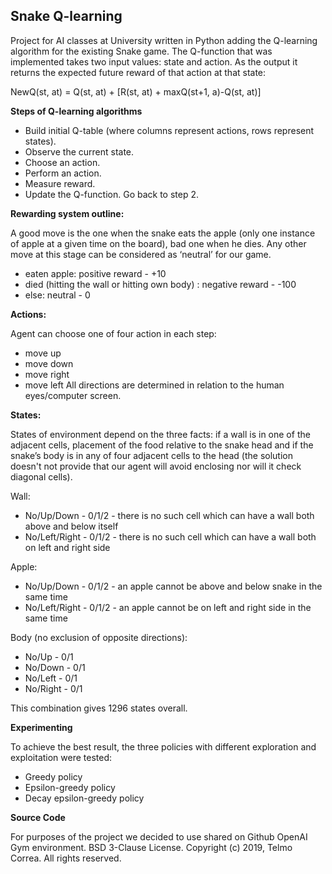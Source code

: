 ## Snake Q-learning

Project for AI classes at University written in Python adding the Q-learning algorithm for the existing Snake game. The Q-function that was implemented takes two input values: state and action. As the output it returns the expected future reward of that action at that state:

NewQ(st, at) = Q(st, at) + [R(st, at) + maxQ(st+1, a)-Q(st, at)]

**Steps of Q-learning algorithms**
- Build initial Q-table (where columns represent actions, rows represent states).
- Observe the current state.
- Choose an action.
- Perform an action.
- Measure reward.
- Update the Q-function. Go back to step 2.

**Rewarding system outline:**

A good move is the one when the snake eats the apple (only one instance of apple at a given time on the board), bad one when he dies. Any other move at this stage can be considered as ‘neutral’ for our game. 
- eaten apple: positive reward -  +10 
- died (hitting the wall or hitting own body) : negative reward - -100
- else: neutral - 0

**Actions:**

Agent can choose one of four action in each step:
- move up
- move down
- move right
- move left
All directions are determined in relation to the human eyes/computer screen.

**States:**

States of environment depend on the three facts: if a wall is in one of the adjacent cells, placement of the food relative to the snake head and if the snake’s body is in any of four adjacent cells to the head (the solution doesn't not provide that our agent will avoid enclosing nor will it check diagonal cells). 

Wall: 
- No/Up/Down - 0/1/2 - there is no such cell which can have a wall both above and below itself 
- No/Left/Right - 0/1/2 - there is no such cell which can have a wall both on left and right side 

Apple: 
- No/Up/Down - 0/1/2 - an apple cannot be above and below snake in the same time
- No/Left/Right - 0/1/2 - an apple cannot be on left and right side in the same time 

Body (no exclusion of opposite directions):
- No/Up - 0/1
- No/Down - 0/1
- No/Left - 0/1
- No/Right - 0/1

This combination gives 1296 states overall.  

**Experimenting**

To achieve the best result, the three policies with different exploration and exploitation were tested:
- Greedy policy
- Epsilon-greedy policy
- Decay epsilon-greedy policy

**Source Code**

For purposes of the project we decided to use shared on Github OpenAI Gym environment.
BSD 3-Clause License. Copyright (c) 2019, Telmo Correa. All rights reserved.

